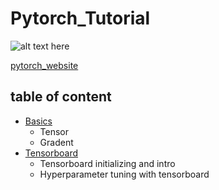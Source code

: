 # Pytorch_Tutorial

![alt text here](https://cdn.analyticsvidhya.com/wp-content/uploads/2018/02/pytorch-logo-flat-300x210.png "Title: pytorch logo")

[pytorch_website](https://pytorch.org/)

## table of content

- [Basics](https://github.com/mahmoudta74/Pytorch_Tutorial/blob/master/Basics.ipynb)
  - Tensor
  - Gradent
- [Tensorboard](https://github.com/mahmoudta74/Pytorch_Tutorial/blob/master/Tensorboard.ipynb)
  - Tensorboard initializing and intro
  - Hyperparameter tuning with tensorboard

